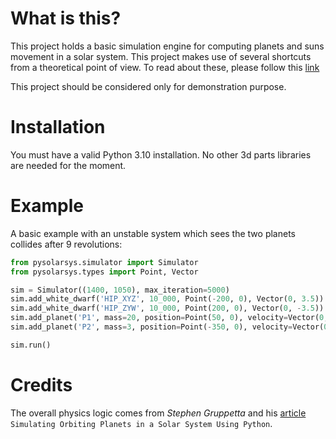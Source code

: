 # What is this?
This project holds a basic simulation engine for computing planets and suns movement in a solar system. This project makes use of
several shortcuts from a theoretical point of view. To read about these, please follow this [link](Physics.md)

This project should be considered only for demonstration purpose.

# Installation
You must have a valid Python 3.10 installation. No other 3d parts libraries are needed for the moment.

# Example
A basic example with an unstable system which sees the two planets collides after 9 revolutions:
```python
from pysolarsys.simulator import Simulator
from pysolarsys.types import Point, Vector

sim = Simulator((1400, 1050), max_iteration=5000)
sim.add_white_dwarf('HIP_XYZ', 10_000, Point(-200, 0), Vector(0, 3.5))
sim.add_white_dwarf('HIP_ZYW', 10_000, Point(200, 0), Vector(0, -3.5))
sim.add_planet('P1', mass=20, position=Point(50, 0), velocity=Vector(0, 11))
sim.add_planet('P2', mass=3, position=Point(-350, 0), velocity=Vector(0, -10))

sim.run()
```

# Credits
The overall physics logic comes from *Stephen Gruppetta* and his [article](https://thepythoncodingbook.com/2021/09/29/simulating-orbiting-planets-in-a-solar-system-using-python-orbiting-planets-series-1/) `Simulating Orbiting Planets in a Solar System Using Python`.
